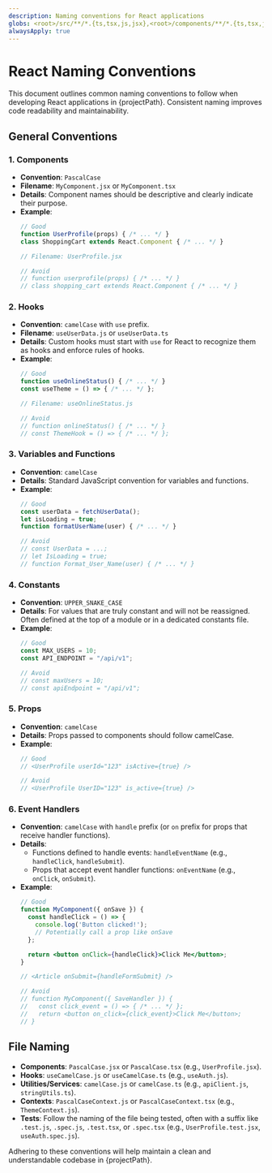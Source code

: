 ```yaml
---
description: Naming conventions for React applications
globs: <root>/src/**/*.{ts,tsx,js,jsx},<root>/components/**/*.{ts,tsx,js,jsx}
alwaysApply: true
---
```


# React Naming Conventions

This document outlines common naming conventions to follow when developing React applications in {projectPath}. Consistent naming improves code readability and maintainability.

## General Conventions

### 1. Components
- **Convention**: `PascalCase`
- **Filename**: `MyComponent.jsx` or `MyComponent.tsx`
- **Details**: Component names should be descriptive and clearly indicate their purpose.
- **Example**:
  ```jsx
  // Good
  function UserProfile(props) { /* ... */ }
  class ShoppingCart extends React.Component { /* ... */ }

  // Filename: UserProfile.jsx

  // Avoid
  // function userprofile(props) { /* ... */ }
  // class shopping_cart extends React.Component { /* ... */ }
  ```

### 2. Hooks
- **Convention**: `camelCase` with `use` prefix.
- **Filename**: `useUserData.js` or `useUserData.ts`
- **Details**: Custom hooks must start with `use` for React to recognize them as hooks and enforce rules of hooks.
- **Example**:
  ```javascript
  // Good
  function useOnlineStatus() { /* ... */ }
  const useTheme = () => { /* ... */ };

  // Filename: useOnlineStatus.js

  // Avoid
  // function onlineStatus() { /* ... */ }
  // const ThemeHook = () => { /* ... */ };
  ```

### 3. Variables and Functions
- **Convention**: `camelCase`
- **Details**: Standard JavaScript convention for variables and functions.
- **Example**:
  ```javascript
  // Good
  const userData = fetchUserData();
  let isLoading = true;
  function formatUserName(user) { /* ... */ }

  // Avoid
  // const UserData = ...;
  // let IsLoading = true;
  // function Format_User_Name(user) { /* ... */ }
  ```

### 4. Constants
- **Convention**: `UPPER_SNAKE_CASE`
- **Details**: For values that are truly constant and will not be reassigned. Often defined at the top of a module or in a dedicated constants file.
- **Example**:
  ```javascript
  // Good
  const MAX_USERS = 10;
  const API_ENDPOINT = "/api/v1";

  // Avoid
  // const maxUsers = 10;
  // const apiEndpoint = "/api/v1";
  ```

### 5. Props
- **Convention**: `camelCase`
- **Details**: Props passed to components should follow camelCase.
- **Example**:
  ```jsx
  // Good
  // <UserProfile userId="123" isActive={true} />

  // Avoid
  // <UserProfile UserID="123" is_active={true} />
  ```

### 6. Event Handlers
- **Convention**: `camelCase` with `handle` prefix (or `on` prefix for props that receive handler functions).
- **Details**:
    - Functions defined to handle events: `handleEventName` (e.g., `handleClick`, `handleSubmit`).
    - Props that accept event handler functions: `onEventName` (e.g., `onClick`, `onSubmit`).
- **Example**:
  ```jsx
  // Good
  function MyComponent({ onSave }) {
    const handleClick = () => {
      console.log('Button clicked!');
      // Potentially call a prop like onSave
    };

    return <button onClick={handleClick}>Click Me</button>;
  }

  // <Article onSubmit={handleFormSubmit} />

  // Avoid
  // function MyComponent({ SaveHandler }) {
  //   const click_event = () => { /* ... */ };
  //   return <button on_click={click_event}>Click Me</button>;
  // }
  ```

## File Naming

- **Components**: `PascalCase.jsx` or `PascalCase.tsx` (e.g., `UserProfile.jsx`).
- **Hooks**: `useCamelCase.js` or `useCamelCase.ts` (e.g., `useAuth.js`).
- **Utilities/Services**: `camelCase.js` or `camelCase.ts` (e.g., `apiClient.js`, `stringUtils.ts`).
- **Contexts**: `PascalCaseContext.js` or `PascalCaseContext.tsx` (e.g., `ThemeContext.js`).
- **Tests**: Follow the naming of the file being tested, often with a suffix like `.test.js`, `.spec.js`, `.test.tsx`, or `.spec.tsx` (e.g., `UserProfile.test.jsx`, `useAuth.spec.js`).

Adhering to these conventions will help maintain a clean and understandable codebase in {projectPath}.
```
